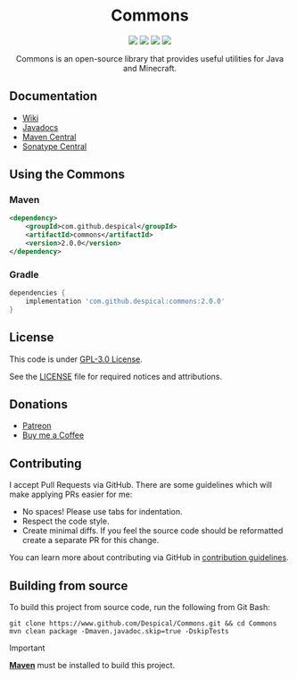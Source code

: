 <h1 align="center">Commons</h1>

<div align="center">

[![](https://github.com/Despical/Commons/actions/workflows/build.yml/badge.svg)](https://github.com/Despical/Commons/actions/workflows/build.yml)
[![](https://img.shields.io/maven-central/v/com.github.despical/commons.svg?label=Maven%20Central)](https://repo1.maven.org/maven2/com/github/despical/commons)
[![](https://img.shields.io/badge/License-GPLv3-blue.svg)](../LICENSE)
[![](https://img.shields.io/badge/Javadoc-latest-blue.svg)](https://despical.github.io/Commons)

Commons is an open-source library that provides useful utilities for Java and Minecraft.

</div>

## Documentation
- [Wiki](https://github.com/Despical/Commons/wiki)
- [Javadocs](https://despical.github.io/Commons)
- [Maven Central](https://repo1.maven.org/maven2/com/github/despical/commons)
- [Sonatype Central](https://central.sonatype.com/artifact/com.github.despical/commons)

## Using the Commons

### Maven
```xml
<dependency>
    <groupId>com.github.despical</groupId>
    <artifactId>commons</artifactId>
    <version>2.0.0</version>
</dependency>
```

### Gradle
```gradle
dependencies {
    implementation 'com.github.despical:commons:2.0.0'
}
```

## License
This code is under [GPL-3.0 License](http://www.gnu.org/licenses/gpl-3.0.html).

See the [LICENSE](https://github.com/Despical/Commons/blob/master/LICENSE) file for required notices and attributions.

## Donations
- [Patreon](https://www.patreon.com/despical)
- [Buy me a Coffee](https://www.buymeacoffee.com/despical)

## Contributing

I accept Pull Requests via GitHub. There are some guidelines which will make applying PRs easier for me:
+ No spaces! Please use tabs for indentation.
+ Respect the code style.
+ Create minimal diffs. If you feel the source code should be reformatted create a separate PR for this change.

You can learn more about contributing via GitHub in [contribution guidelines](https://github.com/Despical/Commons/blob/master/CONTRIBUTING.md).

## Building from source
To build this project from source code, run the following from Git Bash:
```
git clone https://www.github.com/Despical/Commons.git && cd Commons
mvn clean package -Dmaven.javadoc.skip=true -DskipTests
```

> [!IMPORTANT]  
> **[Maven](https://maven.apache.org/)** must be installed to build this project.
